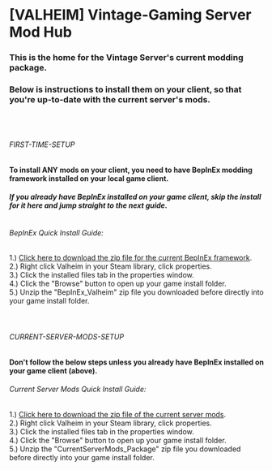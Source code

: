 # [VALHEIM] Vintage-Gaming Server Mod Hub

### This is the home for the Vintage Server's current modding package.
### Below is instructions to install them on your client, so that you're up-to-date with the current server's mods.
<br>
<br>

###### FIRST-TIME-SETUP
#### To install ANY mods on your client, you need to have BepInEx modding framework installed on your local game client.
#### *If you already have BepInEx installed on your game client, skip the install for it here and jump straight to the next guide.* <br><br>
###### BepInEx Quick Install Guide:


1.) [Click here to download the zip file for the current BepInEx framework](https://github.com/A-gent/VALHEIM-VintageServer-Mod-Hub/releases/download/FirstTimeInstall/BepInEx_Valheim.zip).<br>
2.) Right click Valheim in your Steam library, click properties.<br>
3.) Click the installed files tab in the properties window.<br>
4.) Click the "Browse" button to open up your game install folder.<br>
5.) Unzip the "BepInEx_Valheim" zip file you downloaded before directly into your game install folder.
<br>
<br>
<br>

###### CURRENT-SERVER-MODS-SETUP
#### Don't follow the below steps unless you already have BepInEx installed on your game client (above).
###### Current Server Mods Quick Install Guide:


1.) [Click here to download the zip file of the current server mods](https://github.com/A-gent/VALHEIM-VintageServer-Mod-Hub/releases/download/CurrentServerModsSetup/CurrentServerMods_Package.zip).<br>
2.) Right click Valheim in your Steam library, click properties.<br>
3.) Click the installed files tab in the properties window.<br>
4.) Click the "Browse" button to open up your game install folder.<br>
5.) Unzip the "CurrentServerMods_Package" zip file you downloaded before directly into your game install folder.
